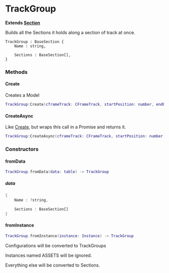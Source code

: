 # TrackGroup

**Extends [Section](./base_section.md)**

Builds all the Sections it holds along a section of track at once.

```
TrackGroup : BaseSection {
	Name : string,

	Sections : BaseSection[],
}
```

### Methods

#### Create

Creates a Model

```lua
TrackGroup:Create(cframeTrack: CFrameTrack, startPosition: number, endPosition: number) -> Model
```

#### CreateAsync

Like [Create](#create), but wraps this call in a Promise and returns it.

```lua
TrackGroup:CreateAsync(cframeTrack: CFrameTrack, startPosition: number, endPosition: number) -> Promise<Model>
```

### Constructors

#### fromData

```lua
TrackGroup.fromData(data: table) -> TrackGroup
```

##### data

```rs
{
	Name : ?string,

	Sections : BaseSection[]
}
```

#### fromInstance

```lua
TrackGroup.fromInstance(instance: Instance) -> TrackGroup
```

Configurations will be converted to TrackGroups

Instances named ASSETS will be ignored.

Everything else will be converted to Sections.
